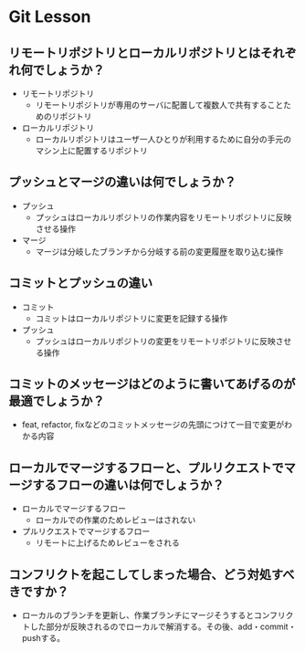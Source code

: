 # Git Lesson

## リモートリポジトリとローカルリポジトリとはそれぞれ何でしょうか？
-  リモートリポジトリ
    -  リモートリポジトリが専用のサーバに配置して複数人で共有することためのリポジトリ
-  ローカルリポジトリ
    -  ローカルリポジトリはユーザ一人ひとりが利用するために自分の手元のマシン上に配置するリポジトリ

## プッシュとマージの違いは何でしょうか？
-  プッシュ
    -  プッシュはローカルリポジトリの作業内容をリモートリポジトリに反映させる操作
-  マージ
    -  マージは分岐したブランチから分岐する前の変更履歴を取り込む操作

## コミットとプッシュの違い
-  コミット
    -  コミットはローカルリポジトリに変更を記録する操作
-  プッシュ
    -  プッシュはローカルリポジトリの変更をリモートリポジトリに反映させる操作

## コミットのメッセージはどのように書いてあげるのが最適でしょうか？
-  feat, refactor, fixなどのコミットメッセージの先頭につけて一目で変更がわかる内容

## ローカルでマージするフローと、プルリクエストでマージするフローの違いは何でしょうか？
-  ローカルでマージするフロー
    -  ローカルでの作業のためレビューはされない
-  プルリクエストでマージするフロー
    -  リモートに上げるためレビューをされる

## コンフリクトを起こしてしまった場合、どう対処すべきですか？
-  ローカルのブランチを更新し、作業ブランチにマージそうするとコンフリクトした部分が反映されるのでローカルで解消する。その後、add・commit・pushする。